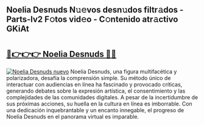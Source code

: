 ## Noelia Desnuds N𝚞𝚎vos desn𝚞dos filtr𝚊dos - Parts-lv2 F𝚘tos vid𝚎o - C𝚘ntenido atr𝚊ctivo GKiAt

# <h2><a href="http://mb8j8kw.tromn.icu/?c=Noelia+Desnuds">🔗👉👉👉 Noelia Desnuds 🔗🔗</a></h2>

[![Noelia Desnuds nuevo](https://i.imgur.com/pEAQMta.gif)](http://mb8j8kw.tromn.icu/?c=Noelia+Desnuds)
Noelia Desnuds, una figura multifacética y polarizadora, desafía la comprensión simple. Su método único de interactuar con audiencias en línea ha fascinado y provocado críticas, generando debates sobre la expresión artística, el consentimiento y las complejidades de las comunidades digitales. A pesar de la incertidumbre de sus próximas acciones, su huella en la cultura en línea es imborrable. Con una dedicación inquebrantable y un encanto innegable, el progreso de Noelia Desnuds en el panorama virtual es imparable.
